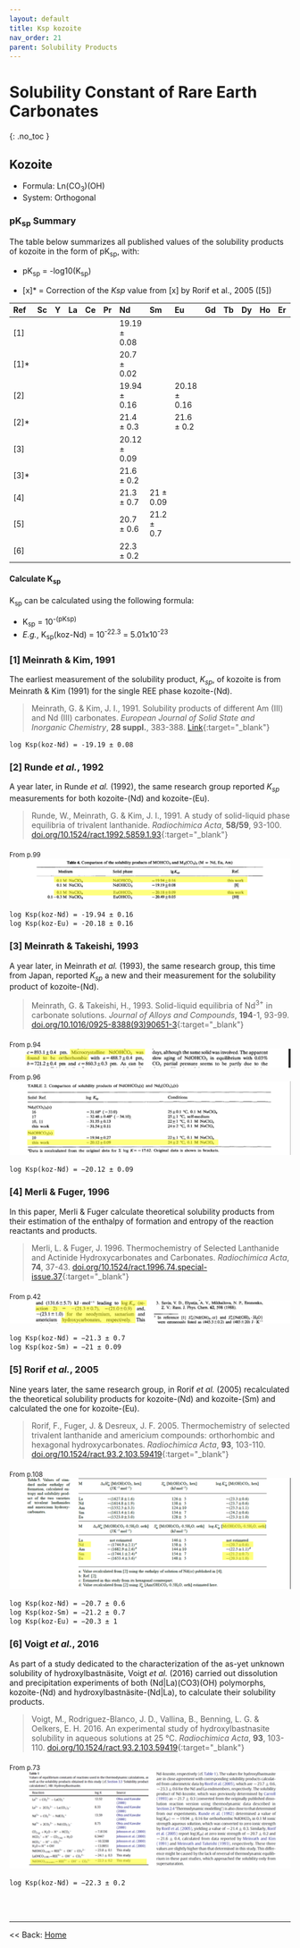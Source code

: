 ```yaml
---
layout: default
title: Ksp kozoite
nav_order: 21
parent: Solubility Products
---
```

<!-- markdownlint-disable MD014 MD022 MD025 MD033 MD040 -->
# Solubility Constant of Rare Earth Carbonates
{: .no_toc }

## Kozoite

* Formula: Ln(CO<sub>3</sub>)(OH)
* System: Orthogonal

### pK<sub>sp</sub> Summary

The table below summarizes all published values of the solubility products of kozoite in the form of pK<sub>sp</sub>, with:
* pK<sub>sp</sub> = -log10(K<sub>sp</sub>)

* [x]* = Correction of the <em>Ksp</em> value from [x] by Rorif et al., 2005 ([5])

| Ref |Sc|Y |La|Ce|Pr|Nd          |Sm          |Eu          |Gd|Tb|Dy|Ho|Er|Tm|
|:----|:-|:-|:-|:-|:-|:-----------|:-----------|:-----------|:-|:-|:-|:-|:-|:-|
| [1] |  |  |  |  |  |19.19 ± 0.08|            |            |  |  |  |  |  |  |
| [1]*|  |  |  |  |  |20.7  ± 0.02|            |            |  |  |  |  |  |  |
| [2] |  |  |  |  |  |19.94 ± 0.16|            |20.18 ± 0.16|  |  |  |  |  |  |
| [2]*|  |  |  |  |  |21.4  ± 0.3 |            |21.6  ± 0.2 |  |  |  |  |  |  |
| [3] |  |  |  |  |  |20.12 ± 0.09|            |            |  |  |  |  |  |  |
| [3]*|  |  |  |  |  |21.6  ± 0.2 |            |            |  |  |  |  |  |  |
| [4] |  |  |  |  |  |21.3  ± 0.7 |21    ± 0.09|            |  |  |  |  |  |  |
| [5] |  |  |  |  |  |20.7  ± 0.6 |21.2  ± 0.7 |            |  |  |  |  |  |  |
| [6] |  |  |  |  |  |22.3  ± 0.2 |            |            |  |  |  |  |  |  |

#### Calculate K<sub>sp</sub>

K<sub>sp</sub> can be calculated using the following formula:
* K<sub>sp</sub> = 10<sup>-(pKsp)</sup>
* <i>E.g.</i>, K<sub>sp</sub>(koz-Nd) = 10<sup>-22.3</sup> = 5.01x10<sup>-23</sup>

### [1] Meinrath & Kim, 1991
The earliest measurement of the solubility product, <em>K<sub>sp</sub></em>, of kozoite is from Meinrath & Kim (1991) for the single REE phase kozoite-(Nd).

> Meinrath, G. & Kim, J. I., 1991. Solubility products of different Am (III) and Nd (III) carbonates. <em>European Journal of Solid State and Inorganic Chemistry</em>, <b>28 suppl.</b>, 383-388. [Link](https://inis.iaea.org/search/search.aspx?orig_q=RN:23006758){:target="_blank"}

  ```
  log Ksp(koz-Nd) = -19.19 ± 0.08
  ```

### [2] Runde <i>et al.</i>, 1992
A year later, in Runde <i>et al.</i> (1992), the same research group reported <em>K<sub>sp</sub></em> measurements for both kozoite-(Nd) and kozoite-(Eu).

> Runde, W., Meinrath, G. & Kim, J. I., 1991. A study of solid-liquid phase equilibria of trivalent lanthanide. <em>Radiochimica Acta</em>, <b>58/59</b>, 93-100. [doi.org/10.1524/ract.1992.5859.1.93](https://doi.org/10.1524/ract.1992.5859.1.93){:target="_blank"}

<sub>From p.99</sub>
![Section of paper with the Ksp value](../../images/1992_Runde_etal_Ksp.png)

  ```
  log Ksp(koz-Nd) = -19.94 ± 0.16
  log Ksp(koz-Eu) = -20.18 ± 0.16
  ```

### [3] Meinrath & Takeishi, 1993
A year later, in Meinrath <i>et al.</i> (1993), the same research group, this time from Japan, reported <em>K<sub>sp</sub></em> a new and their measurement for the solubility product of kozoite-(Nd).

> Meinrath, G. & Takeishi, H., 1993. Solid-liquid equilibria of Nd<sup>3+</sup> in carbonate solutions. <em>Journal of Alloys and Compounds</em>, <b>194</b>-1, 93-99. [doi.org/10.1016/0925-8388(93)90651-3](https://doi.org/10.1016/0925-8388(93)90651-3){:target="_blank"}

<sub>From p.94</sub>
![Section of paper with identifying the Ln(CO3)(OH) phase as orthorhombic, so likely kozoite](images/1993_Meinrach_&_Takeishi_koz_id.png)
<sub>From p.96</sub>
![Section of paper with the Ksp value](../../images/1993_Meinrach_&_Takeishi_Ksp.png)


  ```
  log Ksp(koz-Nd) = −20.12 ± 0.09
  ```

### [4] Merli & Fuger, 1996
In this paper, Merli & Fuger calculate theoretical solubility products from their estimation of the enthalpy of formation and entropy of the reaction reactants and products. 

> Merli, L. & Fuger, J. 1996. Thermochemistry of Selected Lanthanide and Actinide Hydroxycarbonates and Carbonates. <em>Radiochimica Acta</em>, <b>74</b>, 37-43. [doi.org/10.1524/ract.1996.74.special-issue.37](https://doi.org/10.1524/ract.1996.74.special-issue.37){:target="_blank"}

<sub>From p.42</sub>
![Section of paper with the Ksp values](../../images/1996_Merli_&_Fugi_Ksp.png)

```
log Ksp(koz-Nd) = −21.3 ± 0.7
log Ksp(koz-Sm) = −21 ± 0.09
```

### [5] Rorif <i>et al.</i>, 2005
Nine years later, the same research group, in Rorif <i>et al.</i> (2005) recalculated the theoretical solubility products for kozoite-(Nd) and kozoite-(Sm) and calculated the one for kozoite-(Eu). 

> Rorif, F., Fuger, J. & Desreux, J. F. 2005. Thermochemistry of selected trivalent lanthanide and americium compounds: orthorhombic and hexagonal hydroxycarbonates. <em>Radiochimica Acta</em>, <b>93</b>, 103-110. [doi.org/10.1524/ract.93.2.103.59419](https://doi.org/10.1524/ract.93.2.103.59419){:target="_blank"}

<sub>From p.108</sub>
![Section of paper with the Ksp values](../../images/2005_Rorif_etal_Ksp.png)

```
log Ksp(koz-Nd) = −20.7 ± 0.6
log Ksp(koz-Sm) = −21.2 ± 0.7
log Ksp(koz-Eu) = −20.3 ± 1
```

### [6] Voigt <i>et al.</i>, 2016
As part of a study dedicated to the characterization of the as-yet unknown solubility of hydroxylbastnäsite, Voigt <i>et al.</i> (2016) carried out dissolution and precipitation experiments of both (Nd|La)(CO3)(OH) polymorphs, kozoite-(Nd) and hydroxylbastnäsite-(Nd|La), to calculate their solubility products.

> Voigt, M., Rodriguez-Blanco, J. D., Vallina, B., Benning, L. G. & Oelkers, E. H. 2016. An experimental study of hydroxylbastnasite solubility in aqueous
solutions at 25 °C. <em>Radiochimica Acta</em>, <b>93</b>, 103-110. [doi.org/10.1524/ract.93.2.103.59419](https://doi.org/10.1524/ract.93.2.103.59419){:target="_blank"}

<sub>From p.73</sub>
![Section of paper with the Ksp values](../../images/2016_Voigt_etal_Ksp.png)

```
log Ksp(koz-Nd) = −22.3 ± 0.2
```

<br /><br />

---

<< Back: [Home](index.md)
